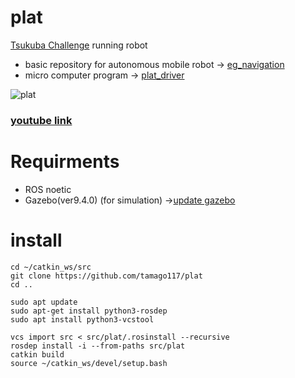 # plat
[Tsukuba Challenge](https://tsukubachallenge.jp/2022/) running robot

- basic repository for autonomous mobile robot -> [eg_navigation](https://github.com/tamago117/eg_navigation)
- micro computer program -> [plat_driver](https://github.com/tamago117/plat_driver)

![plat](https://user-images.githubusercontent.com/38370926/207793427-3c513ad4-c197-48a4-8a40-d4c02b626113.png)

### [youtube link](https://www.youtube.com/watch?v=ahRZplaeSao)

# Requirments

- ROS noetic
- Gazebo(ver9.4.0) (for simulation) ->[update gazebo](https://bitbucket.org/DataspeedInc/velodyne_simulator/src/master/gazebo_upgrade.md)

# install
```
cd ~/catkin_ws/src
git clone https://github.com/tamago117/plat
cd ..

sudo apt update
sudo apt-get install python3-rosdep
sudo apt install python3-vcstool

vcs import src < src/plat/.rosinstall --recursive
rosdep install -i --from-paths src/plat
catkin build
source ~/catkin_ws/devel/setup.bash
```